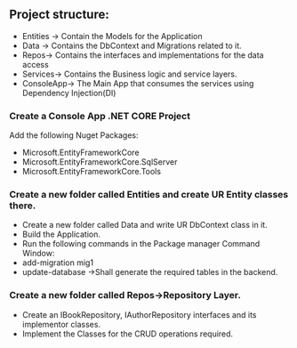 ## Project structure:
- Entities -> Contain the Models for the Application
- Data -> Contains the DbContext and Migrations related to it. 
- Repos-> Contains the interfaces and implementations for the data access
- Services-> Contains the Business logic and service layers. 
- ConsoleApp-> The Main App that consumes the services using Dependency Injection(DI)

### Create a Console App .NET CORE Project
Add the following Nuget Packages:
- Microsoft.EntityFrameworkCore
- Microsoft.EntityFrameworkCore.SqlServer
- Microsoft.EntityFrameworkCore.Tools

### Create a new folder called Entities and create UR Entity classes there. 
- Create a new folder  called Data and write UR DbContext class in it. 
- Build the Application. 
- Run the following commands in the Package manager Command Window:
- add-migration mig1
- update-database ->Shall generate the required tables in the backend.

### Create a new folder called Repos->Repository Layer. 
- Create an IBookRepository, IAuthorRepository interfaces and its implementor classes. 
- Implement the Classes for the CRUD operations required. 
